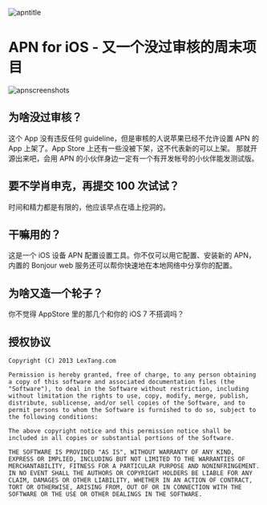 ![apntitle](https://f.cloud.github.com/assets/219689/1721100/337b7862-6216-11e3-8019-644bd3424db0.png)

# APN for iOS - 又一个没过审核的周末项目

![apnscreenshots](https://f.cloud.github.com/assets/219689/1720769/ecf451b0-620c-11e3-87bd-542b733f0c28.jpg)

## 为啥没过审核？
这个 App 没有违反任何 guideline，但是审核的人说苹果已经不允许设置 APN 的 App 上架了。App Store 上还有一些没被下架，这不代表新的可以上架。
那就开源出来吧，会用 APN 的小伙伴身边一定有一个有开发帐号的小伙伴能发测试版。

## 要不学肖申克，再提交 100 次试试？
时间和精力都是有限的，他应该早点在墙上挖洞的。

## 干嘛用的？
这是一个 iOS 设备 APN 配置设置工具。你不仅可以用它配置、安装新的 APN，
内置的 Bonjour web 服务还可以帮你快速地在本地网络中分享你的配置。

## 为啥又造一个轮子？
你不觉得 AppStore 里的那几个和你的 iOS 7 不搭调吗？

## 授权协议
```
Copyright (C) 2013 LexTang.com

Permission is hereby granted, free of charge, to any person obtaining a copy of this software and associated documentation files (the "Software"), to deal in the Software without restriction, including without limitation the rights to use, copy, modify, merge, publish, distribute, sublicense, and/or sell copies of the Software, and to permit persons to whom the Software is furnished to do so, subject to the following conditions:

The above copyright notice and this permission notice shall be included in all copies or substantial portions of the Software.

THE SOFTWARE IS PROVIDED "AS IS", WITHOUT WARRANTY OF ANY KIND, EXPRESS OR IMPLIED, INCLUDING BUT NOT LIMITED TO THE WARRANTIES OF MERCHANTABILITY, FITNESS FOR A PARTICULAR PURPOSE AND NONINFRINGEMENT. IN NO EVENT SHALL THE AUTHORS OR COPYRIGHT HOLDERS BE LIABLE FOR ANY CLAIM, DAMAGES OR OTHER LIABILITY, WHETHER IN AN ACTION OF CONTRACT, TORT OR OTHERWISE, ARISING FROM, OUT OF OR IN CONNECTION WITH THE SOFTWARE OR THE USE OR OTHER DEALINGS IN THE SOFTWARE.
```